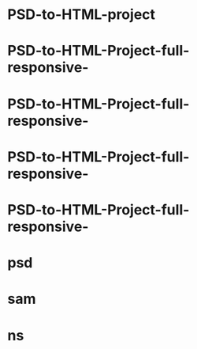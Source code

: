 # PSD-to-HTML-project
# PSD-to-HTML-Project-full-responsive-
# PSD-to-HTML-Project-full-responsive-
# PSD-to-HTML-Project-full-responsive-
# PSD-to-HTML-Project-full-responsive-
# psd
# sam
# ns
